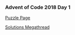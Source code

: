 ### Advent of Code 2018 Day 1

[Puzzle Page](https://adventofcode.com/2018/day/1)

[Solutions Megathread](https://www.reddit.com/r/adventofcode/comments/a20646/2018_day_1_solutions/)
